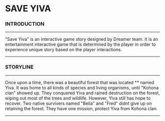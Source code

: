# SAVE YIVA


### INTRODUCTION
---------
"Save Yiva" is an interactive game story designed by Dreamer team. It is an entertainment interactive game that is determined by the player in order to experience unique story based on the player interactions.

------
### STORYLINE
-------
Once upon a time, there was a beautiful forest that was located ** named Yiva. It was home to all kinds of species and living organisms, until "Kohona clan" showed up. They conquered Yiva and rained destruction on the forest, wiping out most of the trees and wildlife. However, Yiva still has hope to recover. Two native survivers named "Bella" and "Fred" didnt give up on retaining the forest. They have one mission, protect Yiva from Kohona clan.

------






